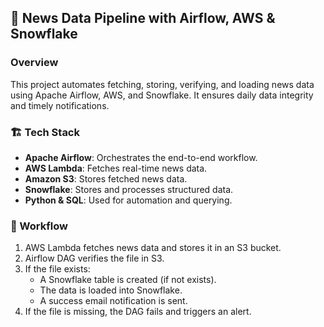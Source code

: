 ## 📰 News Data Pipeline with Airflow, AWS & Snowflake

### Overview
This project automates fetching, storing, verifying, and loading news data using Apache Airflow, AWS, and Snowflake. It ensures daily data integrity and timely notifications.

### 🏗 Tech Stack
- **Apache Airflow**: Orchestrates the end-to-end workflow.
- **AWS Lambda**: Fetches real-time news data.
- **Amazon S3**: Stores fetched news data.
- **Snowflake**: Stores and processes structured data.
- **Python & SQL**: Used for automation and querying.

### 🔄 Workflow
1. AWS Lambda fetches news data and stores it in an S3 bucket.
2. Airflow DAG verifies the file in S3.
3. If the file exists:
   - A Snowflake table is created (if not exists).
   - The data is loaded into Snowflake.
   - A success email notification is sent.
4. If the file is missing, the DAG fails and triggers an alert.


